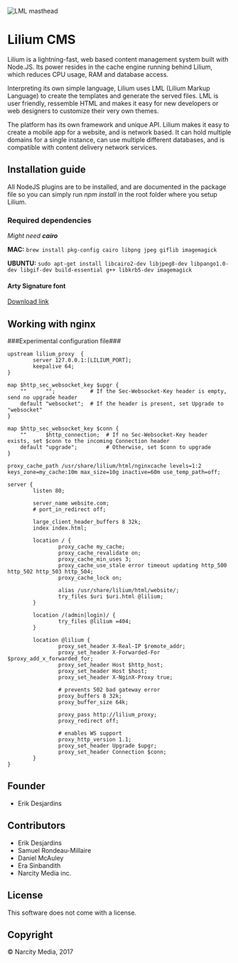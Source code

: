 ![LML masthead](https://www.narcitymedia.com/wp-content/uploads/2017/08/422959623-LML-masthead-copy.png)

# Lilium CMS #

Lilium is a lightning-fast, web based content management system built with Node.JS. Its power resides in the cache engine running behind Lilium, which reduces CPU usage, RAM and database access.

Interpreting its own simple language, Lilium uses LML (Lilium Markup Language) to create the templates and generate the served files. LML is user friendly, ressemble HTML and makes it easy for new developers or web designers to customize their very own themes.

The platform has its own framework and unique API. Lilium makes it easy to create a mobile app for a website, and is network based. It can hold multiple domains for a single instance, can use multiple different databases, and is compatible with content delivery network services. 

## Installation guide

All NodeJS plugins are to be installed, and are documented in the package file so you can simply run *npm install* in the root folder where you setup Lilium.

### Required dependencies
*Might need **cairo***

**MAC:** `brew install pkg-config cairo libpng jpeg giflib imagemagick`

**UBUNTU:**
`sudo apt-get install libcairo2-dev libjpeg8-dev libpango1.0-dev libgif-dev build-essential g++ libkrb5-dev imagemagick`

#### Arty Signature font
[Download link](http://www.1001fonts.com/arty-signature-font.html)

## Working with nginx ##
###Experimental configuration file###

```
upstream lilium_proxy  {
        server 127.0.0.1:[LILIUM_PORT];
        keepalive 64;
}

map $http_sec_websocket_key $upgr {
    ""      "";           # If the Sec-Websocket-Key header is empty, send no upgrade header
    default "websocket";  # If the header is present, set Upgrade to "websocket"
}

map $http_sec_websocket_key $conn {
    ""      $http_connection;  # If no Sec-Websocket-Key header exists, set $conn to the incoming Connection header
    default "upgrade";         # Otherwise, set $conn to upgrade
}

proxy_cache_path /usr/share/lilium/html/nginxcache levels=1:2 keys_zone=my_cache:10m max_size=10g inactive=60m use_temp_path=off;

server {
        listen 80;

        server_name website.com;
        # port_in_redirect off;

        large_client_header_buffers 8 32k;
        index index.html;

        location / {
                proxy_cache my_cache;
                proxy_cache_revalidate on;
                proxy_cache_min_uses 3;
                proxy_cache_use_stale error timeout updating http_500 http_502 http_503 http_504;
                proxy_cache_lock on;

                alias /usr/share/lilium/html/website/;
                try_files $uri $uri.html @lilium;
        }

        location /(admin|login)/ {
                try_files @lilium =404;
        }

        location @lilium {
                proxy_set_header X-Real-IP $remote_addr;
                proxy_set_header X-Forwarded-For $proxy_add_x_forwarded_for;
                proxy_set_header Host $http_host;
                proxy_set_header Host $host;
                proxy_set_header X-NginX-Proxy true;

                # prevents 502 bad gateway error
                proxy_buffers 8 32k;
                proxy_buffer_size 64k;

                proxy_pass http://lilium_proxy;
                proxy_redirect off;

                # enables WS support
                proxy_http_version 1.1;
                proxy_set_header Upgrade $upgr;
                proxy_set_header Connection $conn;
        }
}
```

## Founder ##
* Erik Desjardins

## Contributors ##

* Erik Desjardins
* Samuel Rondeau-Millaire
* Daniel McAuley
* Era Sinbandith
* Narcity Media inc.

## License ##
This software does not come with a license. 

## Copyright ##
© Narcity Media, 2017
